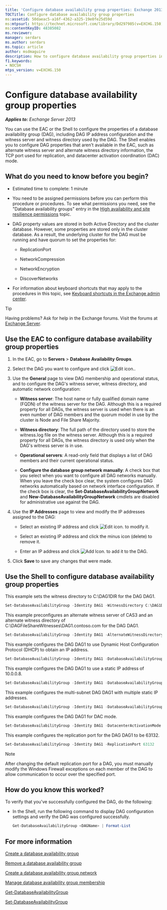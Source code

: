 ```yaml
---
title: 'Configure database availability group properties: Exchange 2013 Help'
TOCTitle: Configure database availability group properties
ms:assetid: 50daeac5-a16f-4362-a325-19e0fe25d59d
ms:mtpsurl: https://technet.microsoft.com/library/Dd297985(v=EXCHG.150)
ms:contentKeyID: 48385082
ms.reviewer: 
manager: serdars
ms.author: serdars
ms.topic: article
author: msdmaguire
description: How to configure database availability group properties in Exchange Server
f1.keywords:
- NOCSH
mtps_version: v=EXCHG.150
---
```


# Configure database availability group properties

_**Applies to:** Exchange Server 2013_

You can use the EAC or the Shell to configure the properties of a database availability group (DAG), including DAG IP address configuration and the witness server and witness directory used by the DAG. The Shell enables you to configure DAG properties that aren't available in the EAC, such as alternate witness server and alternate witness directory information, the TCP port used for replication, and datacenter activation coordination (DAC) mode.

## What do you need to know before you begin?

- Estimated time to complete: 1 minute

- You need to be assigned permissions before you can perform this procedure or procedures. To see what permissions you need, see the "Database availability groups" entry in the [High availability and site resilience permissions](high-availability-and-site-resilience-permissions-exchange-2013-help.md) topic.

- DAG property values are stored in both Active Directory and the cluster database. However, some properties are stored only in the cluster database. As a result, the underlying cluster for the DAG must be running and have quorum to set the properties for:

  - ReplicationPort

  - NetworkCompression

  - NetworkEncryption

  - DiscoverNetworks

- For information about keyboard shortcuts that may apply to the procedures in this topic, see [Keyboard shortcuts in the Exchange admin center](keyboard-shortcuts-in-the-exchange-admin-center-2013-help.md).

> [!TIP]
> Having problems? Ask for help in the Exchange forums. Visit the forums at [Exchange Server](https://social.technet.microsoft.com/forums/office/home?category=exchangeserver).

## Use the EAC to configure database availability group properties

1. In the EAC, go to **Servers** \> **Database Availability Groups**.

2. Select the DAG you want to configure and click ![Edit icon.](images/JJ218640.6f53ccb2-1f13-4c02-bea0-30690e6ea71d(EXCHG.150).gif "Edit icon").

3. Use the **General** page to view DAG membership and operational status, and to configure the DAG's witness server, witness directory, and automatic network configuration:

   - **Witness server**: The host name or fully qualified domain name (FQDN) of the witness server for the DAG. Although this is a required property for all DAGs, the witness server is used when there is an even number of DAG members and the quorum model in use by the cluster is Node and File Share Majority.

   - **Witness directory**: The full path of the directory used to store the witness.log file on the witness server. Although this is a required property for all DAGs, the witness directory is used only when the DAG's witness server is in use.

   - **Operational servers**: A read-only field that displays a list of DAG members and their current operational status.

   - **Configure the database group network manually**: A check box that you select when you want to configure all DAG networks manually. When you leave the check box clear, the system configures DAG networks automatically based on network interface configuration. If the check box is clear, the **Set-DatabaseAvailabilityGroupNetwork** and **New-DatabaseAvailabilityGroupNetwork** cmdlets are disabled for administrative use against the DAG.

4. Use the **IP Addresses** page to view and modify the IP addresses assigned to the DAG:

   - Select an existing IP address and click ![Edit icon.](images/JJ218640.6f53ccb2-1f13-4c02-bea0-30690e6ea71d(EXCHG.150).gif "Edit icon") to modify it.

   - Select an existing IP address and click the minus icon (delete) to remove it.

   - Enter an IP address and click ![Add Icon.](images/JJ218640.c1e75329-d6d7-4073-a27d-498590bbb558(EXCHG.150).gif "Add Icon") to add it to the DAG.

5. Click **Save** to save any changes that were made.

## Use the Shell to configure database availability group properties

This example sets the witness directory to C:\\DAG1DIR for the DAG DAG1.

```powershell
Set-DatabaseAvailabilityGroup -Identity DAG1 -WitnessDirectory C:\DAG1DIR
```

This example preconfigures an alternate witness server of CAS3 and an alternate witness directory of C:\\DAGFileShareWitnesses\\DAG1.contoso.com for the DAG DAG1.

```powershell
Set-DatabaseAvailabilityGroup -Identity DAG1 -AlternateWitnessDirectory C:\DAGFileShareWitnesses\DAG1.contoso.com -AlternateWitnessServer CAS3
```

This example configures the DAG DAG1 to use Dynamic Host Configuration Protocol (DHCP) to obtain an IP address.

```powershell
Set-DatabaseAvailabilityGroup -Identity DAG1 -DatabaseAvailabilityGroupIPAddresses 0.0.0.0
```

This example configures the DAG DAG1 to use a static IP address of 10.0.0.8.

```powershell
Set-DatabaseAvailabilityGroup -Identity DAG1 -DatabaseAvailabilityGroupIPAddresses 10.0.0.8
```

This example configures the multi-subnet DAG DAG1 with multiple static IP addresses.

```powershell
Set-DatabaseAvailabilityGroup -Identity DAG1 -DatabaseAvailabilityGroupIPAddresses 10.0.0.8,10.0.1.8
```

This example configures the DAG DAG1 for DAC mode.

```powershell
Set-DatabaseAvailabilityGroup -Identity DAG1 -DatacenterActivationMode DagOnly
```

This example configures the replication port for the DAG DAG1 to be 63132.

```powershell
Set-DatabaseAvailabilityGroup -Identity DAG1 -ReplicationPort 63132
```

> [!NOTE]
> After changing the default replication port for a DAG, you must manually modify the Windows Firewall exceptions on each member of the DAG to allow communication to occur over the specified port.

## How do you know this worked?

To verify that you've successfully configured the DAG, do the following:

- In the Shell, run the following command to display DAG configuration settings and verify the DAG was configured successfully.

  ```powershell
  Get-DatabaseAvailabilityGroup <DAGName> | Format-List
  ```

## For more information

[Create a database availability group](create-a-database-availability-group-exchange-2013-help.md)

[Remove a database availability group](remove-a-database-availability-group-exchange-2013-help.md)

[Create a database availability group network](create-a-database-availability-group-network-exchange-2013-help.md)

[Manage database availability group membership](manage-database-availability-group-membership-exchange-2013-help.md)

[Get-DatabaseAvailabilityGroup](/powershell/module/exchange/Get-DatabaseAvailabilityGroup)

[Set-DatabaseAvailabilityGroup](/powershell/module/exchange/Set-DatabaseAvailabilityGroup)
